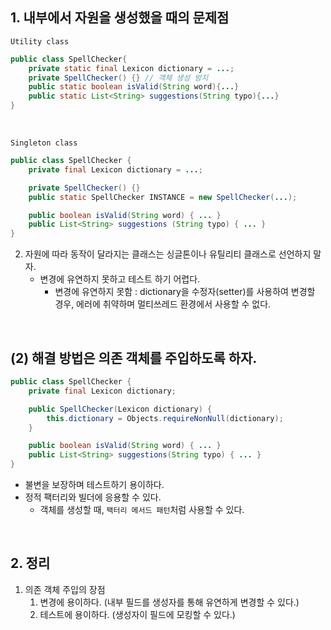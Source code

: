 ## 1. 내부에서 자원을 생성했을 때의 문제점 

`Utility class`
```java
public class SpellChecker{
    private static final Lexicon dictionary = ...; 
    private SpellChecker() {} // 객체 생성 방지
    public static boolean isValid(String word){...}
    public static List<String> suggestions(String typo){...}
}
```

<br>

`Singleton class`
```java
public class SpellChecker {
    private final Lexicon dictionary = ...;

    private SpellChecker() {}
    public static SpellChecker INSTANCE = new SpellChecker(...);

    public boolean isValid(String word) { ... }
    public List<String> suggestions (String typo) { ... }
}
```

2. 자원에 따라 동작이 달라지는 클래스는 싱글톤이나 유틸리티 클래스로 선언하지 말자.
   - 변경에 유연하지 못하고 테스트 하기 어렵다.
     - 변경에 유연하지 못함 : dictionary을 수정자(setter)를 사용하여 변경할 경우,
       에러에 취약하며 멀티쓰레드 환경에서 사용할 수 없다.

<br>

## (2) 해결 방법은 의존 객체를 주입하도록 하자.
```java
public class SpellChecker {
    private final Lexicon dictionary;

    public SpellChecker(Lexicon dictionary) {
        this.dictionary = Objects.requireNonNull(dictionary);
    }

    public boolean isValid(String word) { ... }
    public List<String> suggestions(String typo) { ... }
}
```
- 불변을 보장하며 테스트하기 용이하다.
- 정적 팩터리와 빌더에 응용할 수 있다. 
  - 객체를 생성할 때, `팩터리 메서드 패턴`처럼 사용할 수 있다.

<br>

## 2. 정리
1. 의존 객체 주입의 장점
   1. 변경에 용이하다. (내부 필드를 생성자를 통해 유연하게 변경할 수 있다.)
   2. 테스트에 용이하다. (생성자이 필드에 모킹할 수 있다.) 
   